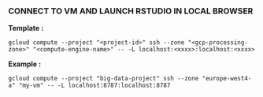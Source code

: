 
### CONNECT TO VM AND LAUNCH RSTUDIO IN LOCAL BROWSER

**Template :**
```
gcloud compute --project "<project-id>" ssh --zone "<gcp-processing-zone>" "<compute-engine-name>" -- -L localhost:<xxxx>:localhost:<xxxx>
```

**Example :**
```
gcloud compute --project "big-data-project" ssh --zone "europe-west4-a" "my-vm" -- -L localhost:8787:localhost:8787
```
